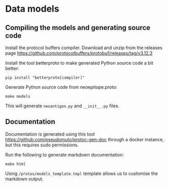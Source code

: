 # Data models

## Compiling the models and generating source code

Install the protocol buffers compiler. Download and unzip from the releases page https://github.com/protocolbuffers/protobuf/releases/tag/v3.12.3

Install the tool betterproto to make generated Python source code a bit better:
```
pip install "betterproto[compiler]"
```

Generate Python source code from neoepitope.proto:
```
make models
```

This will generate `neoantigen.py` and `__init__.py` files.


## Documentation

Documentation is generated using this tool https://github.com/pseudomuto/protoc-gen-doc through a docker instance, but this requires sudo permissions.

Run the following to generate markdown documentation:
```
make html
```

Using `/protos/models_template.tmpl` template allows us to customise the markdown output.
